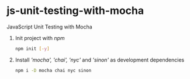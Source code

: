 # js-unit-testing-with-mocha
JavaScript Unit Testing with Mocha

1.  Init project with *npm*
    ```bash
    npm init [-y]
    ```

2.  Install *'mocha', 'chai', 'nyc'* and *'sinon'* as development dependencies
    ```bash
    npm i -D mocha chai nyc sinon
    ```